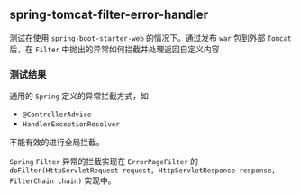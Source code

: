 spring-tomcat-filter-error-handler
---

测试在使用 `spring-boot-starter-web` 的情况下。通过发布 `war` 包到外部 `Tomcat`后，在 `Filter` 中抛出的异常如何拦截并处理返回自定义内容

### 测试结果

通用的 `Spring` 定义的异常拦截方式，如

- `@ControllerAdvice`
- `HandlerExceptionResolver`

不能有效的进行全局拦截。

`Spring` `Filter` 异常的拦截实现在 `ErrorPageFilter` 的 `doFilter(HttpServletRequest request, HttpServletResponse response, FilterChain chain)` 实现中。

